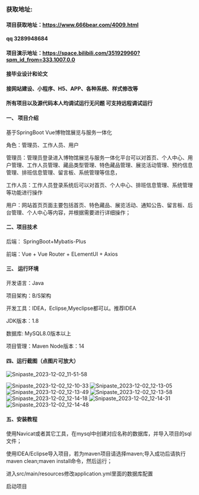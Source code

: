 ### 获取地址:
#### 项目获取地址：https://www.666bear.com/4009.html
#### qq 3289948684
#### 项目演示地址：https://space.bilibili.com/351929960?spm_id_from=333.1007.0.0
#### 接毕业设计和论文
#### 接网站建设、小程序、H5、APP、各种系统、样式修改等

#### 所有项目以及源代码本人均调试运行无问题 可支持远程调试运行

#### 一、 项目介绍
基于SpringBoot Vue博物馆展览与服务一体化

角色：管理员、工作人员、用户

管理员：管理员登录进入博物馆展览与服务一体化平台可以对首页、个人中心、用户管理、工作人员管理、藏品类型管理、特色藏品管理、展览活动管理、预约信息管理、排班信息管理、留言板、系统管理等信息，

工作人员：工作人员登录系统后可以对首页、个人中心、排班信息管理、系统管理等功能进行操作

用户：网站首页页面主要包括首页、特色藏品、展览活动、通知公告、留言板、后台管理、个人中心等内容，并根据需要进行详细操作；
#### 二、项目技术
后端： SpringBoot+Mybatis-Plus

前端：Vue + Vue Router + ELementUI + Axios

#### 三、 运行环境
开发语言：Java

项目架构：B/S架构

开发工具：IDEA，Eclipse,Myeclipse都可以。推荐IDEA

JDK版本：1.8

数据库: MySQL8.0版本以上

项目管理：Maven
Node版本：14
#### 四、运行截图（点图片可放大）

![Snipaste_2023-12-02_11-51-58](https://github.com/666bears/museum/assets/143094776/f44aa426-f1e9-478c-aa10-3f759c999605)



![Snipaste_2023-12-02_12-10-33](https://github.com/666bears/museum/assets/143094776/c8e445b9-e076-42e5-911b-5aff01fd95c3)
![Snipaste_2023-12-02_12-13-05](https://github.com/666bears/museum/assets/143094776/914ab6e1-4b5a-4608-9d43-c8583f902536)
![Snipaste_2023-12-02_12-13-49](https://github.com/666bears/museum/assets/143094776/18a9248d-a6a6-49ce-b6ba-238e09e4471d)
![Snipaste_2023-12-02_12-13-58](https://github.com/666bears/museum/assets/143094776/48ca2ac6-a19a-4553-b15a-1cef2bae5d80)
![Snipaste_2023-12-02_12-14-18](https://github.com/666bears/museum/assets/143094776/27932492-0825-454f-9685-c8c959ab8922)
![Snipaste_2023-12-02_12-14-31](https://github.com/666bears/museum/assets/143094776/f9f054c7-7bcc-4055-8e0a-07df7f7ddc94)
![Snipaste_2023-12-02_12-14-48](https://github.com/666bears/museum/assets/143094776/20afbd28-c683-4b53-993f-792bd8451310)


#### 五、安装教程
使用Navicat或者其它工具，在mysql中创建对应名称的数据库，并导入项目的sql文件；

使用IDEA/Eclipse导入项目，若为maven项目请选择maven;导入成功后请执行maven clean;maven install命令，然后运行；

进入src/main/resources修改application.yml里面的数据库配置

启动项目






